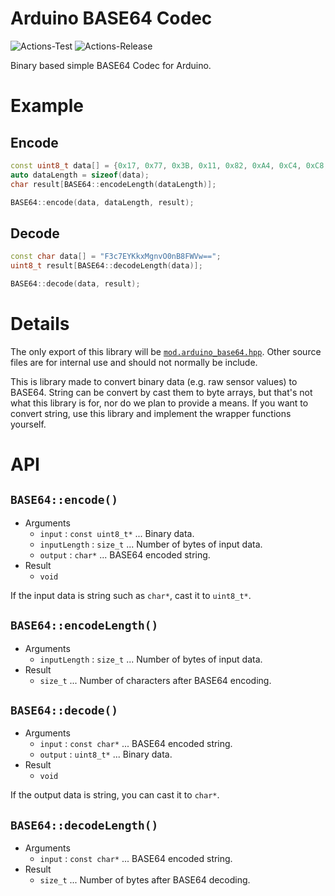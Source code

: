 # **Arduino BASE64 Codec**
![Actions-Test](https://github.com/dojyorin/arduino_base64/actions/workflows/test.yaml/badge.svg)
![Actions-Release](https://github.com/dojyorin/arduino_base64/actions/workflows/release.yaml/badge.svg)

Binary based simple BASE64 Codec for Arduino.

# Example
## Encode
```c++
const uint8_t data[] = {0x17, 0x77, 0x3B, 0x11, 0x82, 0xA4, 0xC4, 0xC8, 0x27, 0xBC, 0xED, 0x27, 0x07, 0xC1, 0x56, 0x57};
auto dataLength = sizeof(data);
char result[BASE64::encodeLength(dataLength)];

BASE64::encode(data, dataLength, result);
```

## Decode
```c++
const char data[] = "F3c7EYKkxMgnvO0nB8FWVw==";
uint8_t result[BASE64::decodeLength(data)];

BASE64::decode(data, result);
```

# Details
The only export of this library will be [`mod.arduino_base64.hpp`](./src/mod.arduino_base64.hpp).
Other source files are for internal use and should not normally be include.

This is library made to convert binary data (e.g. raw sensor values) to BASE64.
String can be convert by cast them to byte arrays, but that's not what this library is for, nor do we plan to provide a means.
If you want to convert string, use this library and implement the wrapper functions yourself.

# API
## `BASE64::encode()`
- Arguments
    - `input` : `const uint8_t*` ... Binary data.
    - `inputLength` : `size_t` ... Number of bytes of input data.
    - `output` : `char*` ... BASE64 encoded string.
- Result
    - `void`

If the input data is string such as `char*`, cast it to `uint8_t*`.

## `BASE64::encodeLength()`
- Arguments
    - `inputLength` : `size_t` ... Number of bytes of input data.
- Result
    - `size_t` ... Number of characters after BASE64 encoding.

## `BASE64::decode()`
- Arguments
    - `input` : `const char*` ... BASE64 encoded string.
    - `output` : `uint8_t*` ... Binary data.
- Result
    - `void`

If the output data is string, you can cast it to `char*`.

## `BASE64::decodeLength()`
- Arguments
    - `input` : `const char*` ... BASE64 encoded string.
- Result
    - `size_t` ... Number of bytes after BASE64 decoding.